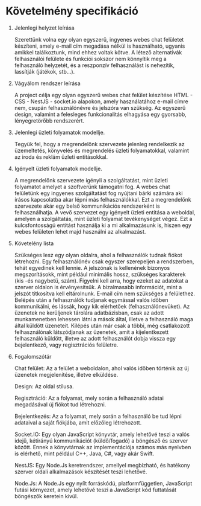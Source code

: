 Követelmény specifikáció
========================

1. Jelenlegi helyzet leírása

    Szerettünk volna egy olyan egyszerű, ingyenes webes chat felületet készíteni, amely e-mail cím megadása nélkül is használható, ugyanis amikkel találkoztunk, mind ehhez voltak kötve. A létező alternatívák felhasználói felülete és funkciói sokszor nem könnyítik meg a felhasználó helyzetét, és a reszponzív felhasználást is nehezítik, lassítják (játékok, stb...).

2. Vágyálom rendszer leírása

    A project célja egy olyan egyszerű webes chat felület készítése HTML - CSS - NestJS - socket.io alapokon, amely használatához e-mail címre nem, csupán felhasználónévre és jelszóra van szükség. Az egyszerű design, valamint a felesleges funkcionalitás elhagyása egy gyorsabb, lényegretörőbb rendszerért.

4. Jelenlegi üzleti folyamatok modellje.

    Tegyük fel, hogy a megrendelőnk szervezete jelenleg rendelkezik az üzemeltetés, könyvelés és megrendelés üzleti folyamatokkal, valamint az iroda és reklám üzleti entitásokkal.

5.  Igényelt üzleti folyamatok modellje.

    A megrendelőnk szervezete igényli a szolgáltatást, mint üzleti folyamatot amelyet a szoftverünk támogatni fog. A webes chat felületünk egy ingyenes szolgáltatást fog nyújtani bárki számára aki írásos kapcsolatba akar lépni más felhasználókkal. Ezt a megrendelőnk szervezete akár egy belső kommunikációs rendszerként is felhasználhatja. A vevő szervezet egy igényelt üzleti entitása a weboldal, amelyen a szolgáltatás, mint üzleti folyamat tevékenységet végez. Ezt a kulcsfontosságú entitást használja ki a mi alkalmazásunk is, hiszen egy webes felületen lehet majd használni az alkalmazást.

6. Követelény lista

    Szükséges lesz egy olyan oldalra, ahol a felhasználók tudnak fiókot létrehozni. Egy felhasználónév csak egyszer szerepeljen a rendszerben, tehát egyedinek kell lennie. A jelszónak is kellenének bizonyos megszorításokk, mint például minimális hossz, szükséges karakterek (kis -és nagybetü, szám). Figyelni kell arra, hogy ezeket az adatokat a szerver oldalon is érvényesítsük. A bizalmasabb információt, mint a jelszót titkosítva kell eltárolnunk. E-mail cím nem szükséges a felülethez. Belépés után a felhasználók tudjanak egymással valós időben kommunikálni, és lássák, hogy kik elérhetőek (felhasználónevüket). Az üzenetek ne kerüljenek tárolára adatbázisban, csak az adott munkamenetben lehessen látni a mások által, illetve a felhasználó maga által küldött üzeneteit. Kilépés után már csak a többi, még csatlakozott felhasználónak látszódjanak az üzenetek, amit a kijelentkezett felhasználó küldött, illetve az adott felhasználót dobja vissza egy bejelentkező, vagy regisztrációs felületre.

8. Fogalomszótár

    Chat felület: Az a felület a weboldalon, ahol valós időben történik az új üzenetek megjelenítése, illetve elküldése. 

    Design: Az oldal stílusa.

    Regisztráció: Az a folyamat, mely során a felhasználó adatai megadásával új fiókot tud létrehozni.

    Bejelentkezés: Az a folyamat, mely során a felhasználó be tud lépni adataival a saját fiókjába, amit előzőleg létrehozott.

    Socket.IO: Egy olyan JavaScript könyvtár, amely lehetővé teszi a valós idejű, kétirányú kommunikációt (küldő/fogadó) a böngésző és szerver között. Ennek a könyvtárnak az implementációja számos más nyelvben is elérhető, mint például C++, Java, C#, vagy akár Swift.

    NestJS: Egy Node.Js keretrendszer, amellyel megbízható, és hatékony szerver oldali alkalmazások készítését teszi lehetővé.
    
    Node.Js: A Node.Js egy nyílt forráskódú, platformfüggetlen, JavaScript futási környezet, amely lehetővé teszi a JavaScript kód futtatását böngészők keretein kívül.
